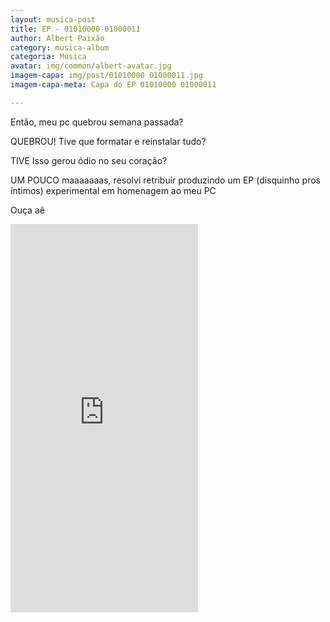 ```yaml
---
layout: musica-post
title: EP - 01010000-01000011
author: Albert Paixão
category: musica-album
categoria: Música
avatar: img/common/albert-avatar.jpg
imagem-capa: img/post/01010000 01000011.jpg
imagem-capa-meta: Capa do EP 01010000 01000011

---
```


Então, meu pc quebrou semana passada?

QUEBROU! Tive que formatar e reinstalar tudo?

TIVE Isso gerou ódio no seu coração?

UM POUCO maaaaaaas, resolvi retribuir produzindo um EP (disquinho pros íntimos) experimental em homenagem ao meu PC

Ouça aê

<div class="pure-u-1">
<iframe  id="" style="border: 0; min-height: 621px;" src="https://bandcamp.com/EmbeddedPlayer/album=1284895896/size=large/bgcol=ffffff/linkcol=0687f5/transparent=true/" seamless><a href="http://albertpaixao.bandcamp.com/album/01010000-01000011">01010000 01000011 by Albert Paixão</a></iframe>
</div>
